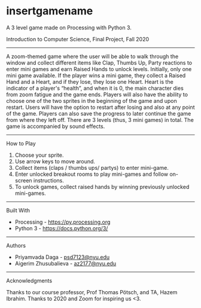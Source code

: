 # insertgamename
A 3 level game made on Processing with Python 3. 

Introduction to Computer Science, Final Project, Fall 2020

____________________


A zoom-themed game where the user will be able to walk through the window and collect different items like Clap, Thumbs Up, Party reactions to enter mini games and earn Raised Hands to unlock levels. Initially, only one mini game available. If the player wins a mini game, they collect a Raised Hand and a Heart, and if they lose, they lose one Heart. Heart is the indicator of a player's “health”, and when it is 0, the main character dies from zoom fatigue and the game ends. Players will also have the ability to choose one of the two sprites in the beginning of the game and upon restart. Users will have the option to restart after losing and also at any point of the game. Players can also save the progress to later continue the game from where they left off. There are 3 levels (thus, 3 mini games) in total. The game is accompanied by sound effects.

___

How to Play

1. Choose your sprite.
2. Use arrow keys to move around. 
3. Collect items (claps / thumbs ups/ partys) to enter mini-game. 
4. Enter unlocked breakout rooms to play mini-games and follow on-screen instructions.
5. To unlock games, collect raised hands by winning previously unlocked mini-games.

___

Built With

* Processing - https://py.processing.org
* Python 3 - https://docs.python.org/3/

___

Authors

- Priyamvada Daga - psd7123@nyu.edu
- Aigerim Zhusubalieva - az2177@nyu.edu

___

Acknowledgments

Thanks to our course professor, Prof Thomas Pötsch, and TA, Hazem Ibrahim.
Thanks to 2020 and Zoom for inspiring us <3.
